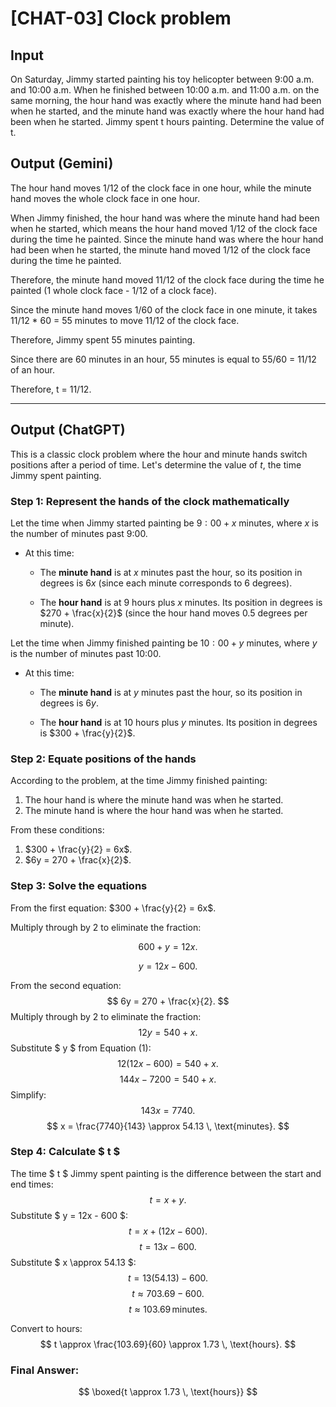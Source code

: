 # [CHAT-03] Clock problem

## Input

 On Saturday, Jimmy started painting his toy helicopter between 9:00 a.m. and 10:00 a.m. When he finished between 10:00 a.m. and 11:00 a.m. on the same morning, the hour hand was exactly where the minute hand had been when he started, and the minute hand was exactly where the hour hand had been when he started. Jimmy spent t hours painting. Determine the value of t.

## Output (Gemini)

The hour hand moves 1/12 of the clock face in one hour, while the minute hand moves the whole clock face in one hour.

When Jimmy finished, the hour hand was where the minute hand had been when he started, which means the hour hand moved 1/12 of the clock face during the time he painted. Since the minute hand was where the hour hand had been when he started, the minute hand moved 1/12 of the clock face during the time he painted.

Therefore, the minute hand moved 11/12 of the clock face during the time he painted (1 whole clock face - 1/12 of a clock face).

Since the minute hand moves 1/60 of the clock face in one minute, it takes 11/12 * 60 = 55 minutes to move 11/12 of the clock face.

Therefore, Jimmy spent 55 minutes painting.

Since there are 60 minutes in an hour, 55 minutes is equal to 55/60 = 11/12 of an hour.

Therefore, t = 11/12.

---

## Output (ChatGPT)

This is a classic clock problem where the hour and minute hands switch positions after a period of time. Let's determine the value of $t$, the time Jimmy spent painting.

### Step 1: Represent the hands of the clock mathematically
Let the time when Jimmy started painting be $9:00 + x$ minutes, where $x$ is the number of minutes past 9:00.

- At this time:
 
  - The **minute hand** is at $x$ minutes past the hour, so its position in degrees is $6x$ (since each minute corresponds to 6 degrees).
    
  - The **hour hand** is at $9$ hours plus $x$ minutes. Its position in degrees is $270 + \frac{x}{2}$ (since the hour hand moves 0.5 degrees per minute).

Let the time when Jimmy finished painting be $10:00 + y$ minutes, where $y$ is the number of minutes past 10:00.

- At this time:
  - The **minute hand** is at $y$ minutes past the hour, so its position in degrees is $6y$.

  - The **hour hand** is at $10$ hours plus $y$ minutes. Its position in degrees is $300 + \frac{y}{2}$.

### Step 2: Equate positions of the hands
According to the problem, at the time Jimmy finished painting:
1. The hour hand is where the minute hand was when he started.
2. The minute hand is where the hour hand was when he started.

From these conditions:
1. $300 + \frac{y}{2} = 6x$.
2. $6y = 270 + \frac{x}{2}$.

### Step 3: Solve the equations

From the first equation: $300 + \frac{y}{2} = 6x$.

Multiply through by 2 to eliminate the fraction:

$$600 + y = 12x.$$

$$y = 12x - 600. \tag{1}$$

From the second equation:
$$
6y = 270 + \frac{x}{2}.
$$
Multiply through by 2 to eliminate the fraction:
$$
12y = 540 + x.
$$
Substitute $ y $ from Equation (1):
$$
12(12x - 600) = 540 + x.
$$
$$
144x - 7200 = 540 + x.
$$
Simplify:
$$
143x = 7740.
$$
$$
x = \frac{7740}{143} \approx 54.13 \, \text{minutes}.
$$

### Step 4: Calculate $ t $
The time $ t $ Jimmy spent painting is the difference between the start and end times:
$$
t = x + y.
$$
Substitute $ y = 12x - 600 $:
$$
t = x + (12x - 600).
$$
$$
t = 13x - 600.
$$
Substitute $ x \approx 54.13 $:
$$
t = 13(54.13) - 600.
$$
$$
t \approx 703.69 - 600.
$$
$$
t \approx 103.69 \, \text{minutes}.
$$

Convert to hours:
$$
t \approx \frac{103.69}{60} \approx 1.73 \, \text{hours}.
$$

### Final Answer:
$$
\boxed{t \approx 1.73 \, \text{hours}}
$$
